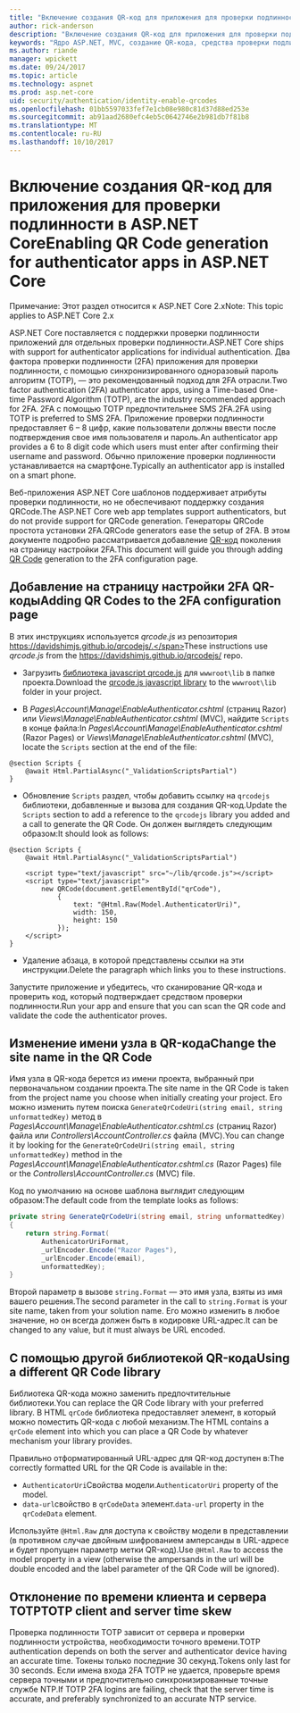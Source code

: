 ```yaml
---
title: "Включение создания QR-код для приложения для проверки подлинности в ASP.NET Core"
author: rick-anderson
description: "Включение создания QR-код для приложения для проверки подлинности в ASP.NET Core"
keywords: "Ядро ASP.NET, MVC, создание QR-кода, средства проверки подлинности, 2FA"
ms.author: riande
manager: wpickett
ms.date: 09/24/2017
ms.topic: article
ms.technology: aspnet
ms.prod: asp.net-core
uid: security/authentication/identity-enable-qrcodes
ms.openlocfilehash: 01bb5597033fef7e1cb08e980c81d37d88ed253e
ms.sourcegitcommit: ab91aad2680efc4eb5c0642746e2b981db7f81b8
ms.translationtype: MT
ms.contentlocale: ru-RU
ms.lasthandoff: 10/10/2017
---
```

# <a name="enabling-qr-code-generation-for-authenticator-apps-in-aspnet-core"></a><span data-ttu-id="8a0b8-104">Включение создания QR-код для приложения для проверки подлинности в ASP.NET Core</span><span class="sxs-lookup"><span data-stu-id="8a0b8-104">Enabling QR Code generation for authenticator apps in ASP.NET Core</span></span>

<span data-ttu-id="8a0b8-105">Примечание: Этот раздел относится к ASP.NET Core 2.x</span><span class="sxs-lookup"><span data-stu-id="8a0b8-105">Note: This topic applies to ASP.NET Core 2.x</span></span>

<span data-ttu-id="8a0b8-106">ASP.NET Core поставляется с поддержки проверки подлинности приложений для отдельных проверки подлинности.</span><span class="sxs-lookup"><span data-stu-id="8a0b8-106">ASP.NET Core ships with support for authenticator applications for individual authentication.</span></span> <span data-ttu-id="8a0b8-107">Два фактора проверки подлинности (2FA) приложения для проверки подлинности, с помощью синхронизированного одноразовый пароль алгоритм (TOTP), — это рекомендованный подход для 2FA отрасли.</span><span class="sxs-lookup"><span data-stu-id="8a0b8-107">Two factor authentication (2FA) authenticator apps, using a Time-based One-time Password Algorithm (TOTP), are the industry recommended approach for 2FA.</span></span> <span data-ttu-id="8a0b8-108">2FA с помощью TOTP предпочтительнее SMS 2FA.</span><span class="sxs-lookup"><span data-stu-id="8a0b8-108">2FA using TOTP is preferred to SMS 2FA.</span></span> <span data-ttu-id="8a0b8-109">Приложение проверки подлинности предоставляет 6 – 8 цифр, какие пользователи должны ввести после подтверждения свое имя пользователя и пароль.</span><span class="sxs-lookup"><span data-stu-id="8a0b8-109">An authenticator app provides a 6 to 8 digit code which users must enter after confirming their username and password.</span></span> <span data-ttu-id="8a0b8-110">Обычно приложение проверки подлинности устанавливается на смартфоне.</span><span class="sxs-lookup"><span data-stu-id="8a0b8-110">Typically an authenticator app is installed on a smart phone.</span></span>

<span data-ttu-id="8a0b8-111">Веб-приложения ASP.NET Core шаблонов поддерживает атрибуты проверки подлинности, но не обеспечивают поддержку создания QRCode.</span><span class="sxs-lookup"><span data-stu-id="8a0b8-111">The ASP.NET Core web app templates support authenticators, but do not provide support for QRCode generation.</span></span> <span data-ttu-id="8a0b8-112">Генераторы QRCode простота установки 2FA.</span><span class="sxs-lookup"><span data-stu-id="8a0b8-112">QRCode generators ease the setup of 2FA.</span></span> <span data-ttu-id="8a0b8-113">В этом документе подробно рассматривается добавление [QR-код](https://wikipedia.org/wiki/QR_code) поколения на страницу настройки 2FA.</span><span class="sxs-lookup"><span data-stu-id="8a0b8-113">This document will guide you through adding [QR Code](https://wikipedia.org/wiki/QR_code) generation to the 2FA configuration page.</span></span>

## <a name="adding-qr-codes-to-the-2fa-configuration-page"></a><span data-ttu-id="8a0b8-114">Добавление на страницу настройки 2FA QR-коды</span><span class="sxs-lookup"><span data-stu-id="8a0b8-114">Adding QR Codes to the 2FA configuration page</span></span>

<span data-ttu-id="8a0b8-115">В этих инструкциях используется *qrcode.js* из репозитория https://davidshimjs.github.io/qrcodejs/.</span><span class="sxs-lookup"><span data-stu-id="8a0b8-115">These instructions use *qrcode.js* from the https://davidshimjs.github.io/qrcodejs/ repo.</span></span>

* <span data-ttu-id="8a0b8-116">Загрузить [библиотека javascript qrcode.js](https://davidshimjs.github.io/qrcodejs/) для `wwwroot\lib` в папке проекта.</span><span class="sxs-lookup"><span data-stu-id="8a0b8-116">Download the [qrcode.js javascript library](https://davidshimjs.github.io/qrcodejs/) to the `wwwroot\lib` folder in your project.</span></span>

* <span data-ttu-id="8a0b8-117">В *Pages\Account\Manage\EnableAuthenticator.cshtml* (страниц Razor) или *Views\Manage\EnableAuthenticator.cshtml* (MVC), найдите `Scripts` в конце файла:</span><span class="sxs-lookup"><span data-stu-id="8a0b8-117">In *Pages\Account\Manage\EnableAuthenticator.cshtml* (Razor Pages) or *Views\Manage\EnableAuthenticator.cshtml* (MVC), locate the `Scripts` section at the end of the file:</span></span>

```cshtml
@section Scripts {
    @await Html.PartialAsync("_ValidationScriptsPartial")
}
```

* <span data-ttu-id="8a0b8-118">Обновление `Scripts` раздел, чтобы добавить ссылку на `qrcodejs` библиотеки, добавленные и вызова для создания QR-код.</span><span class="sxs-lookup"><span data-stu-id="8a0b8-118">Update the `Scripts` section to add a reference to the `qrcodejs` library you added and a call to generate the QR Code.</span></span> <span data-ttu-id="8a0b8-119">Он должен выглядеть следующим образом:</span><span class="sxs-lookup"><span data-stu-id="8a0b8-119">It should look as follows:</span></span>

```cshtml
@section Scripts {
    @await Html.PartialAsync("_ValidationScriptsPartial")

    <script type="text/javascript" src="~/lib/qrcode.js"></script>
    <script type="text/javascript">
        new QRCode(document.getElementById("qrCode"),
            {
                text: "@Html.Raw(Model.AuthenticatorUri)",
                width: 150,
                height: 150
            });
    </script>
}
```

* <span data-ttu-id="8a0b8-120">Удаление абзаца, в которой представлены ссылки на эти инструкции.</span><span class="sxs-lookup"><span data-stu-id="8a0b8-120">Delete the paragraph which links you to these instructions.</span></span>

<span data-ttu-id="8a0b8-121">Запустите приложение и убедитесь, что сканирование QR-кода и проверить код, который подтверждает средством проверки подлинности.</span><span class="sxs-lookup"><span data-stu-id="8a0b8-121">Run your app and ensure that you can scan the QR code and validate the code the authenticator proves.</span></span>

## <a name="change-the-site-name-in-the-qr-code"></a><span data-ttu-id="8a0b8-122">Изменение имени узла в QR-кода</span><span class="sxs-lookup"><span data-stu-id="8a0b8-122">Change the site name in the QR Code</span></span>

<span data-ttu-id="8a0b8-123">Имя узла в QR-кода берется из имени проекта, выбранный при первоначальном создании проекта.</span><span class="sxs-lookup"><span data-stu-id="8a0b8-123">The site name in the QR Code is taken from the project name you choose when initially creating your project.</span></span> <span data-ttu-id="8a0b8-124">Его можно изменить путем поиска `GenerateQrCodeUri(string email, string unformattedKey)` метод в *Pages\Account\Manage\EnableAuthenticator.cshtml.cs* (страниц Razor) файла или *Controllers\AccountController.cs* файла (MVC).</span><span class="sxs-lookup"><span data-stu-id="8a0b8-124">You can change it by looking for the `GenerateQrCodeUri(string email, string unformattedKey)` method in the *Pages\Account\Manage\EnableAuthenticator.cshtml.cs* (Razor Pages) file or the *Controllers\AccountController.cs* (MVC) file.</span></span> 

<span data-ttu-id="8a0b8-125">Код по умолчанию на основе шаблона выглядит следующим образом:</span><span class="sxs-lookup"><span data-stu-id="8a0b8-125">The default code from the template looks as follows:</span></span>

```c#
private string GenerateQrCodeUri(string email, string unformattedKey)
{
    return string.Format(
        AuthenicatorUriFormat,
        _urlEncoder.Encode("Razor Pages"),
        _urlEncoder.Encode(email),
        unformattedKey);
}
```

<span data-ttu-id="8a0b8-126">Второй параметр в вызове `string.Format` — это имя узла, взяты из имя вашего решения.</span><span class="sxs-lookup"><span data-stu-id="8a0b8-126">The second parameter in the call to `string.Format` is your site name, taken from your solution name.</span></span> <span data-ttu-id="8a0b8-127">Его можно изменить в любое значение, но он всегда должен быть в кодировке URL-адрес.</span><span class="sxs-lookup"><span data-stu-id="8a0b8-127">It can be changed to any value, but it must always be URL encoded.</span></span>

## <a name="using-a-different-qr-code-library"></a><span data-ttu-id="8a0b8-128">С помощью другой библиотекой QR-кода</span><span class="sxs-lookup"><span data-stu-id="8a0b8-128">Using a different QR Code library</span></span>

<span data-ttu-id="8a0b8-129">Библиотека QR-кода можно заменить предпочтительные библиотеки.</span><span class="sxs-lookup"><span data-stu-id="8a0b8-129">You can replace the QR Code library with your preferred library.</span></span> <span data-ttu-id="8a0b8-130">В HTML `qrCode` библиотека предоставляет элемент, в который можно поместить QR-кода с любой механизм.</span><span class="sxs-lookup"><span data-stu-id="8a0b8-130">The HTML contains a `qrCode` element into which you can place a QR Code by whatever mechanism your library provides.</span></span>

<span data-ttu-id="8a0b8-131">Правильно отформатированный URL-адрес для QR-код доступен в:</span><span class="sxs-lookup"><span data-stu-id="8a0b8-131">The correctly formatted URL for the QR Code is available in the:</span></span>

* <span data-ttu-id="8a0b8-132">`AuthenticatorUri`Свойства модели.</span><span class="sxs-lookup"><span data-stu-id="8a0b8-132">`AuthenticatorUri` property of the model.</span></span>
* <span data-ttu-id="8a0b8-133">`data-url`свойство в `qrCodeData` элемент.</span><span class="sxs-lookup"><span data-stu-id="8a0b8-133">`data-url` property in the `qrCodeData` element.</span></span> 

<span data-ttu-id="8a0b8-134">Используйте `@Html.Raw` для доступа к свойству модели в представлении (в противном случае двойным шифрованием амперсанды в URL-адресе и будет пропущен параметр метки QR-код).</span><span class="sxs-lookup"><span data-stu-id="8a0b8-134">Use `@Html.Raw` to access the model property in a view (otherwise the ampersands in the url will be double encoded and the label parameter of the QR Code will be ignored).</span></span>

## <a name="totp-client-and-server-time-skew"></a><span data-ttu-id="8a0b8-135">Отклонение по времени клиента и сервера TOTP</span><span class="sxs-lookup"><span data-stu-id="8a0b8-135">TOTP client and server time skew</span></span>

<span data-ttu-id="8a0b8-136">Проверка подлинности TOTP зависит от сервера и проверки подлинности устройства, необходимости точного времени.</span><span class="sxs-lookup"><span data-stu-id="8a0b8-136">TOTP authentication depends on both the server and authenticator device having an accurate time.</span></span> <span data-ttu-id="8a0b8-137">Токены только последние 30 секунд.</span><span class="sxs-lookup"><span data-stu-id="8a0b8-137">Tokens only last for 30 seconds.</span></span> <span data-ttu-id="8a0b8-138">Если имена входа 2FA TOTP не удается, проверьте время сервера точными и предпочтительно синхронизированные точные службе NTP.</span><span class="sxs-lookup"><span data-stu-id="8a0b8-138">If TOTP 2FA logins are failing, check that the server time is accurate, and preferably synchronized to an accurate NTP service.</span></span>

